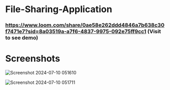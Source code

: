 # File-Sharing-Application

###  https://www.loom.com/share/0ae58e262ddd4846a7b638c30f7471e7?sid=8a03519a-a7f6-4837-9975-092e75ff9cc1 (Visit to see demo)

# Screenshots 


![Screenshot 2024-07-10 051610](https://github.com/pragyasingh-29/File-Sharing-Application/assets/129204388/669ab018-805c-44a6-b5a3-18d83ef537dd)



![Screenshot 2024-07-10 051711](https://github.com/pragyasingh-29/File-Sharing-Application/assets/129204388/528adbe7-a06e-411e-89b8-9322a8c148f5)

